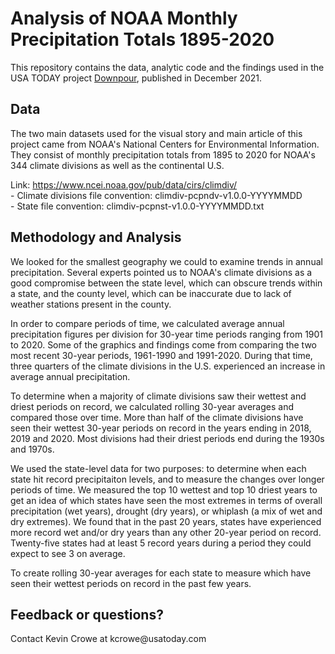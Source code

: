 <h1>Analysis of NOAA Monthly Precipitation Totals 1895-2020</h1>

This repository contains the data, analytic code and the findings used in the USA TODAY project <a href = "https://www.usatoday.com/in-depth/news/investigations/2021/11/30/climate-change-extreme-rainfall/8550366002/">Downpour</a>, published in December 2021. 

<h2>Data</h2>

The two main datasets used for the visual story and main article of this project came from NOAA's National Centers for Environmental Information. They consist of monthly precipitation totals from 1895 to 2020 for NOAA's 344 climate divisions as well as the continental U.S.

Link: https://www.ncei.noaa.gov/pub/data/cirs/climdiv/
	<br>- Climate divisions file convention: climdiv-pcpndv-v1.0.0-YYYYMMDD
	<br>- State file convention: climdiv-pcpnst-v1.0.0-YYYYMMDD.txt

<h2>Methodology and Analysis</h2>

We looked for the smallest geography we could to examine trends in annual precipitation. Several experts pointed us to NOAA's climate divisions as a good compromise between the state level, which can obscure trends within a state, and the county level, which can be inaccurate due to lack of weather stations present in the county.

In order to compare periods of time, we calculated average annual precipitation figures per division for 30-year time periods ranging from 1901 to 2020. Some of the graphics and findings come from comparing the two most recent 30-year periods, 1961-1990 and 1991-2020. During that time, three quarters of the climate divisions in the U.S. experienced an increase in average annual precipitation. 

To determine when a majority of climate divisions saw their wettest and driest periods on record, we calculated rolling 30-year averages and compared those over time. More than half of the climate divisions have seen their wettest 30-year periods on record in the years ending in 2018, 2019 and 2020. Most divisions had their driest periods end during the 1930s and 1970s. 

We used the state-level data for two purposes: to determine when each state hit record precipitaiton levels, and to measure the changes over longer periods of time. We measured the top 10 wettest and top 10 driest years to get an idea of which states have seen the most extremes in terms of overall precipitation (wet years), drought (dry years), or whiplash (a mix of wet and dry extremes). We found that in the past 20 years, states have experienced more record wet and/or dry years than any other 20-year period on record. Twenty-five states had at least 5 record years during a period they could expect to see 3 on average. 

To create rolling 30-year averages for each state to measure which have seen their wettest periods on record in the past few years.

<h2>Feedback or questions?</h2>
Contact Kevin Crowe at kcrowe@usatoday.com
